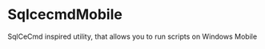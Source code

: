 SqlcecmdMobile
==============

SqlCeCmd inspired utility, that allows you to run scripts on Windows Mobile